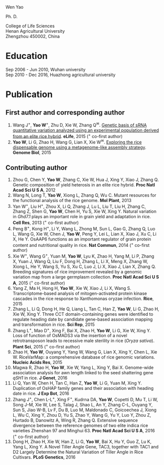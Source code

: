 
Wen Yao  

Ph. D.  

College of Life Sciences  
Henan Agricultural University  
Zhengzhou 450002, China  

# Education  
Sep 2006 - Jun 2010, Wuhan university  
Sep 2010 - Dec 2016, Huazhong agricultural university  

# Publication  
## First author and corresponding author  
1. Wang J<sup>+</sup>, **Yao W**<sup>+</sup>, Zhu D, Xie W, Zhang Q<sup>✉</sup>. [Genetic basis of sRNA quantitative variation analyzed using an experimental population derived from an elite rice hybrid](https://elifesciences.org/articles/03913). **eLife**, 2015 (<sup>+</sup> co-first author)  
2. **Yao W**, Li G, Zhao H, Wang G, Lian X, Xie W<sup>✉</sup>. [Exploring the rice dispensable genome using a metagenome-like assembly strategy](https://genomebiology.biomedcentral.com/articles/10.1186/s13059-015-0757-3). **Genome Biol**, 2015  

## Contributing author  
1. Zhou G, Chen Y, **Yao W**, Zhang C, Xie W, Hua J, Xing Y, Xiao J, Zhang Q. Genetic composition of yield heterosis in an elite rice hybrid. **Proc Natl Acad Sci U S A**, 2012  
2. Wang N, Long T, **Yao W**, Xiong L, Zhang Q, Wu C. Mutant resources for the functional analysis of the rice genome. **Mol Plant**, 2013  
3. Yan W<sup>+</sup>, Liu H<sup>+</sup>, Zhou X, Li Q, Zhang J, Lu L, Liu T, Liu H, Zhang C, Zhang Z, Shen G, **Yao W**, Chen H, Yu S, Xie W, Xing Y. Natural variation in *Ghd7.1* plays an important role in grain yield and adaptation in rice. **Cell Res**, 2013 (<sup>+</sup> co-first author)  
4. Peng B<sup>+</sup>, Kong H<sup>+</sup>, Li Y, Wang L, Zhong M, Sun L, Gao G, Zhang Q, Luo L, Wang G, Xie W, Chen J, **Yao W**, Peng Y, Lei L, Lian X, Xiao J, Xu C, Li X, He Y. OsAAP6 functions as an important regulator of grain protein content and nutritional quality in rice. **Nat Commun**, 2014 (<sup>+</sup> co-first author)  
5. Xie W<sup>+</sup>, Wang G<sup>+</sup>, Yuan M, **Yao W**, Lyu K, Zhao H, Yang M, Li P, Zhang X, Yuan J, Wang Q, Liu F, Dong H, Zhang L, Li X, Meng X, Zhang W, Xiong L, He Y, Wang S, Yu S, Xu C, Luo J, Li X, Xiao J, Lian X, Zhang Q. Breeding signatures of rice improvement revealed by a genomic variation map from a large germplasm collection. **Proc Natl Acad Sci U S A**, 2015 (<sup>+</sup> co-first author)  
6. Yang Z, Ma H, Hong H, **Yao W**, Xie W, Xiao J, Li X, Wang S. Transcriptome-based analysis of mitogen-activated protein kinase cascades in the rice response to Xanthomonas oryzae infection. **Rice**, 2015  
7. Zhang L, Li Q, Dong H, He Q, Liang L, Tan C, Han Z, **Yao W**, Li G, Zhao H, Xie W, Xing Y. Three CCT domain-containing genes were identified to regulate heading date by candidate gene-based association mapping and transformation in rice. **Sci Rep**, 2015  
8. Zhang L<sup>+</sup>, Mao D<sup>+</sup>, Xing F, Bai X, Zhao H, **Yao W**, Li G, Xie W, Xing Y. Loss of function of OsMADS3 via the insertion of a novel retrotransposon leads to recessive male sterility in rice (*Oryza sativa*). **Plant Sci**, 2015 (<sup>+</sup> co-first author)  
9. Zhao H, **Yao W**, Ouyang Y, Yang W, Wang G, Lian X, Xing Y, Chen L, Xie W. RiceVarMap: a comprehensive database of rice genomic variations. **Nucleic Acids Res**, 2015  
10. Magwa R, Zhao H, **Yao W**, Xie W, Yang L, Xing Y, Bai X. Genome-wide association analysis for awn length linked to the seed shattering gene *qSH1* in rice. **J Genet**, 2016  
11.	Li Q, Yan W, Chen H, Tan C, Han Z, **Yao W**, Li G, Yuan M, Xing Y. Duplication of OsHAP family genes and their association with heading date in rice. **J Exp Bot**, 2016  
12.	Zhang J<sup>+</sup>, Chen L-L<sup>+</sup>, Xing F<sup>+</sup>, Kudrna DA, **Yao W**, Copetti D, Mu T, Li W, Song J-M, Xie W, Lee S, Talag J, Shao L, An Y, Zhang C-L, Ouyang Y, Sun S, Jiao W-B, Lv F, Du B, Luo M, Maldonado C, Goicoechea J, Xiong L, Wu C, Xing Y, Zhou D, Yu S, Zhao Y, Wang G, Yu Y, Luo Y, Zhou Z, Hurtado B, Danowitz A, Wing R, Zhang Q. Extensive sequence divergence between the reference genomes of two elite indica rice varieties Zhenshan 97 and Minghui 63. **Proc Natl Acad Sci U S A**, 2016 (<sup>+</sup> co-first author)  
13.	Dong H, Zhao H, Xie W, Han Z, Li G, **Yao W**, Bai X, Hu Y, Guo Z, Lu K, Yang L, Xing Y. A Novel Tiller Angle Gene, TAC3, together with TAC1 and D2 Largely Determine the Natural Variation of Tiller Angle in Rice Cultivars. **PLoS Genetics**, 2016  
